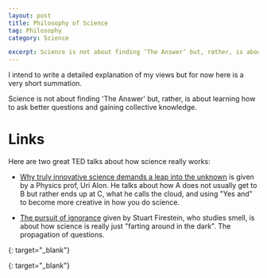 ```yaml
---
layout: post
title: Philosophy of Science
tag: Philosophy
category: Science

excerpt: Science is not about finding ‘The Answer’ but, rather, is about learning how to ask better questions and gaining collective knowledge.
---
```


I intend to write a detailed explanation of my views but for now here is a very short summation.

Science is not about finding 'The Answer' but, rather, is about learning how to ask better questions and gaining collective knowledge.

# Links

Here are two great TED talks about how science really works:

* [Why truly innovative science demands a leap into the unknown][Uri] is given by a Physics prof, Uri Alon.  He talks about how A does not usually get to B but rather ends up at C, what he calls the cloud, and using "Yes and" to become more creative in how you do science. 

* [The pursuit of ignorance][Stuart] given by Stuart Firestein, who studies smell, is about how science is really just "farting around in the dark".  The propagation of questions.

[Uri]:http://www.ted.com/talks/uri_alon_why_truly_innovative_science_demands_a_leap_into_the_unknown
{: target="_blank"}

[Stuart]:http://www.ted.com/talks/stuart_firestein_the_pursuit_of_ignorance
{: target="_blank"}


